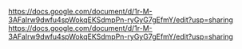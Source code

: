 https://docs.google.com/document/d/1r-M-3AFaIrw9dwfu4spWokqEKSdmpPn-ryGyG7gEfmY/edit?usp=sharing
https://docs.google.com/document/d/1r-M-3AFaIrw9dwfu4spWokqEKSdmpPn-ryGyG7gEfmY/edit?usp=sharing
